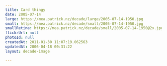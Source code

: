 ```yaml
---
title: Card thingy
date: 2005-07-14
large: https://mea.patrick.nz/decade/large/2005-07-14-1950.jpg
small: https://mea.patrick.nz/decade/small/2005-07-14-1950.jpg
smallRetina: https://mea.patrick.nz/decade/small/2005-07-14-1950@2x.jpg
flickrUrl: null
photoId: null
createdAt: 2011-01-30 11:07:19.062563
updatedAt: 2006-04-18 00:31:22
layout: decade-image

---
```


